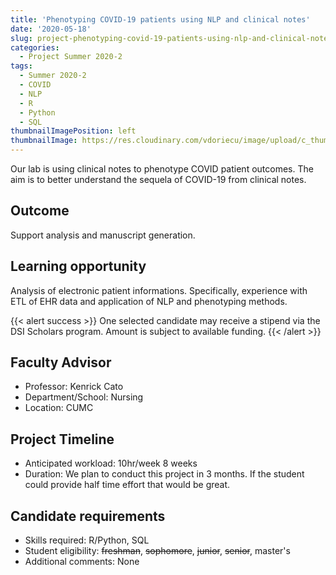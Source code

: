 ```yaml
---
title: 'Phenotyping COVID-19 patients using NLP and clinical notes'
date: '2020-05-18'
slug: project-phenotyping-covid-19-patients-using-nlp-and-clinical-notes
categories:
  - Project Summer 2020-2
tags:
  - Summer 2020-2
  - COVID
  - NLP
  - R
  - Python
  - SQL
thumbnailImagePosition: left
thumbnailImage: https://res.cloudinary.com/vdoriecu/image/upload/c_thumb,w_200,g_face/v1579110178/construction_c6dqbd.png
---
```

Our lab is using clinical notes to phenotype COVID patient outcomes. The aim is to better understand the sequela of COVID-19 from clinical notes.

<!--more-->

## Outcome

Support analysis and manuscript generation.

## Learning opportunity

Analysis of electronic patient informations. Specifically, experience with ETL of EHR data and application of NLP and phenotyping methods.

{{< alert success >}}
One selected candidate may receive a stipend via the DSI Scholars program. Amount is subject to available funding.
{{< /alert >}}

## Faculty Advisor
+ Professor: Kenrick Cato
+ Department/School: Nursing
+ Location: CUMC

## Project Timeline
+ Anticipated workload: 10hr/week 8 weeks
+ Duration: We plan to conduct this project in 3 months. If the student could provide half time effort that would be great.

## Candidate requirements
+ Skills required: R/Python, SQL
+ Student eligibility: ~~freshman~~, ~~sophomore~~, ~~junior~~, ~~senior~~, master's
+ Additional comments: None

